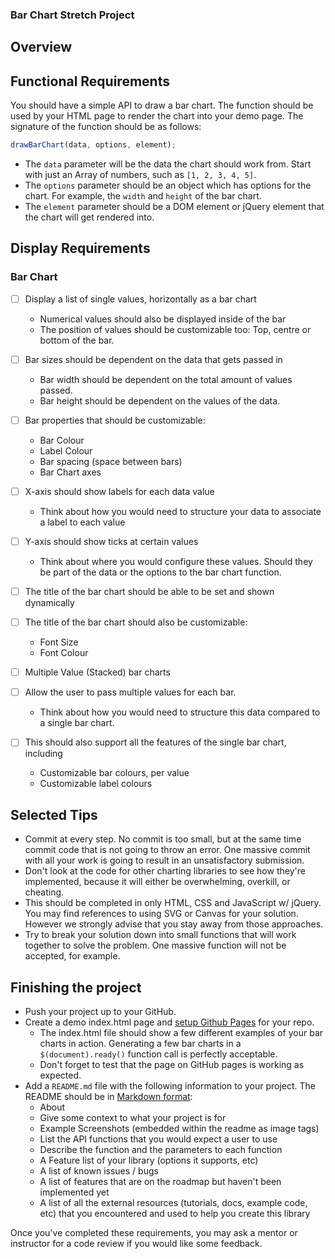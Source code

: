 ### Bar Chart Stretch Project

## Overview

## Functional Requirements

You should have a simple API to draw a bar chart. The function should be used by your HTML page to render the chart into your demo page. The signature of the function should be as follows:

```js
drawBarChart(data, options, element);
```

- The `data` parameter will be the data the chart should work from. Start with just an Array of numbers, such as `[1, 2, 3, 4, 5]`.
- The `options` parameter should be an object which has options for the chart. For example, the `width` and `height` of the bar chart.
- The `element` parameter should be a DOM element or jQuery element that the chart will get rendered into.

## Display Requirements

### Bar Chart

- [ ] Display a list of single values, horizontally as a bar chart

  - Numerical values should also be displayed inside of the bar
  - The position of values should be customizable too: Top, centre or bottom of the bar.

- [ ] Bar sizes should be dependent on the data that gets passed in

  - Bar width should be dependent on the total amount of values passed.
  - Bar height should be dependent on the values of the data.

- [ ] Bar properties that should be customizable:

  - Bar Colour
  - Label Colour
  - Bar spacing (space between bars)
  - Bar Chart axes

- [ ] X-axis should show labels for each data value

  - Think about how you would need to structure your data to associate a label to each value

- [ ] Y-axis should show ticks at certain values

  - Think about where you would configure these values. Should they be part of the data or the options to the bar chart function.

- [ ] The title of the bar chart should be able to be set and shown dynamically

- [ ] The title of the bar chart should also be customizable:

  - Font Size
  - Font Colour

- [ ] Multiple Value (Stacked) bar charts

- [ ] Allow the user to pass multiple values for each bar.

  - Think about how you would need to structure this data compared to a single bar chart.

- [ ] This should also support all the features of the single bar chart, including

  - Customizable bar colours, per value
  - Customizable label colours

## Selected Tips

- Commit at every step. No commit is too small, but at the same time commit code that is not going to throw an error. One massive commit with all your work is going to result in an unsatisfactory submission.
- Don't look at the code for other charting libraries to see how they're implemented, because it will either be overwhelming, overkill, or cheating.
- This should be completed in only HTML, CSS and JavaScript w/ jQuery. You may find references to using SVG or Canvas for your solution. However we strongly advise that you stay away from those approaches.
- Try to break your solution down into small functions that will work together to solve the problem. One massive function will not be accepted, for example.

## Finishing the project

- Push your project up to your GitHub.
- Create a demo index.html page and [setup Github Pages](https://docs.github.com/en/pages/getting-started-with-github-pages/about-github-pages) for your repo.
  - The index.html file should show a few different examples of your bar charts in action. Generating a few bar charts in a `$(document).ready()` function call is perfectly acceptable.
  - Don't forget to test that the page on GitHub pages is working as expected.
- Add a `README.md` file with the following information to your project. The README should be in [Markdown format](https://docs.github.com/en/get-started/writing-on-github/getting-started-with-writing-and-formatting-on-github/basic-writing-and-formatting-syntax):
  - About
  - Give some context to what your project is for
  - Example Screenshots (embedded within the readme as image tags)
  - List the API functions that you would expect a user to use
  - Describe the function and the parameters to each function
  - A Feature list of your library (options it supports, etc)
  - A list of known issues / bugs
  - A list of features that are on the roadmap but haven't been implemented yet
  - A list of all the external resources (tutorials, docs, example code, etc) that you encountered and used to help you create this library

Once you've completed these requirements, you may ask a mentor or instructor for a code review if you would like some feedback.
